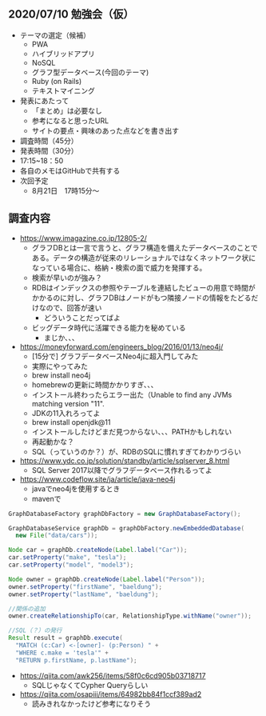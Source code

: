 ## 2020/07/10 勉強会（仮）
* テーマの選定（候補）
  * PWA
  * ハイブリッドアプリ
  * NoSQL
  * グラフ型データベース(今回のテーマ)
  * Ruby (on Rails)
  * テキストマイニング
* 発表にあたって
  * 「まとめ」は必要なし
  * 参考になると思ったURL
  * サイトの要点・興味のあった点などを書き出す
* 調査時間（45分）
* 発表時間（30分）
* 17:15~18：50
* 各自のメモはGitHubで共有する
* 次回予定
  * 8月21日　17時15分〜
  


## 調査内容
* https://www.imagazine.co.jp/12805-2/
  * グラフDBとは一言で言うと、グラフ構造を備えたデータベースのことである。データの構造が従来のリレーショナルではなくネットワーク状になっている場合に、格納・検索の面で威力を発揮する。
  * 検索が早いのが強み？
  * RDBはインデックスの参照やテーブルを連結したビューの用意で時間がかかるのに対し、グラフDBはノードがもつ隣接ノードの情報をたどるだけなので、回答が速い
    * どういうことだってばよ
  * ビッグデータ時代に活躍できる能力を秘めている
    * まじか、、、
* https://moneyforward.com/engineers_blog/2016/01/13/neo4j/
  * [15分で] グラフデータベースNeo4jに超入門してみた
  * 実際にやってみた
  * brew install neo4j
  * homebrewの更新に時間かかりすぎ、、、
  * インストール終わったらエラー出た（Unable to find any JVMs matching version "11".
  * JDKの11入れろってよ
  * brew install openjdk@11
  * インストールしたけどまだ見つからない、、、PATHかもしれない
  * 再起動かな？
  * SQL（っていうのか？）が、RDBのSQLに慣れすぎてわかりづらい
* https://www.ydc.co.jp/solution/standby/article/sqlserver_8.html
  * SQL Server 2017以降でグラフデータベース作れるってよ
* https://www.codeflow.site/ja/article/java-neo4j
  * javaでneo4jを使用するとき
  * mavenで
```java
GraphDatabaseFactory graphDbFactory = new GraphDatabaseFactory();

GraphDatabaseService graphDb = graphDbFactory.newEmbeddedDatabase(
  new File("data/cars"));

Node car = graphDb.createNode(Label.label("Car"));
car.setProperty("make", "tesla");
car.setProperty("model", "model3");

Node owner = graphDb.createNode(Label.label("Person"));
owner.setProperty("firstName", "baeldung");
owner.setProperty("lastName", "baeldung");

//関係の追加
owner.createRelationshipTo(car, RelationshipType.withName("owner"));

//SQL（？）の発行
Result result = graphDb.execute(
  "MATCH (c:Car) <-[owner]- (p:Person) " +
  "WHERE c.make = 'tesla'" +
  "RETURN p.firstName, p.lastName");
```
* https://qiita.com/awk256/items/58f0c6cd905b03718717
  * SQLじゃなくてCypher Queryらしい
* https://qiita.com/osapiii/items/64982bb84f1ccf389ad2
  * 読みきれなかったけど参考になりそう
